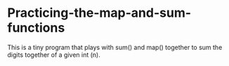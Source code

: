 # Practicing-the-map-and-sum-functions
This is a tiny program that plays with sum() and map() together to sum the digits together of a given int (n).

